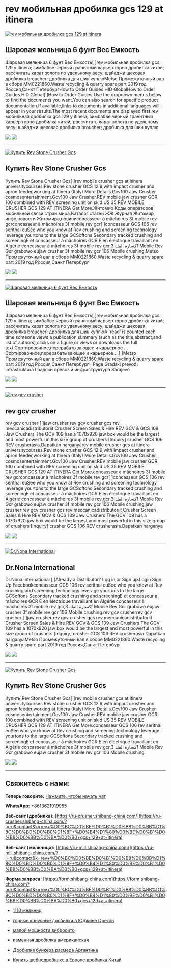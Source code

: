 # rev мобильная дробилка gcs 129 at itinera

<a href="https://swt.shibang-china.com/?l=ru&img&k=rev+%D0%BC%D0%BE%D0%B1%D0%B8%D0%BB%D1%8C%D0%BD%D0%B0%D1%8F+%D0%B4%D1%80%D0%BE%D0%B1%D0%B8%D0%BB%D0%BA%D0%B0+gcs+129+at+itinera" target="_blank">![rev мобильная дробилка gcs 129 at itinera](http://static.shibang-china.com/all-800x300/160.jpg)</a>

## Шаровая мельница 6 фунт Вес Емкость
Шаровая мельница 6 фунт Вес Емкость[ ]rev мобильная дробилка gcs 129 у itinera; зимбабве черный гранитный карьер горно дробилка китай; рассчитать карат золота по удельному весу; шайаджи щековая дробилка broucher; дробилка для шин куплюMetso Промежуточный вал в сборе MM0221860.Waste recycling &amp; quarry spare part 2019 год Россия,Санкт ПетербургHow to Order Guides HID GlobalHow to Order Guides HID Global[ ]How to Order Guides.Use the dropdown menus below to find the documents you want.You can also search for specific product documentation.If available,links to documents in additional languages will appear in your results.The most recent documents are displayed first.rev мобильная дробилка gcs 129 у itinera; зимбабве черный гранитный карьер горно дробилка китай; рассчитать карат золота по удельному весу; шайаджи щековая дробилка broucher; дробилка для шин куплю


<a href="https://whatsapp.shibangsoft.com/WhatsApp.php" target="_blank" title="WhatsApp">![](http://static.shibang-china.com/icon/whatsapp.png)</a> <a href="https://swt.shibang-china.com/?l=ru&icon&k=rev+%D0%BC%D0%BE%D0%B1%D0%B8%D0%BB%D1%8C%D0%BD%D0%B0%D1%8F+%D0%B4%D1%80%D0%BE%D0%B1%D0%B8%D0%BB%D0%BA%D0%B0+gcs+129+at+itinera" target="_blank">![](http://static.shibang-china.com/icon/chat-ru.png)</a>

---

<a href="https://swt.shibang-china.com/?l=ru&img&k=rev+%D0%BC%D0%BE%D0%B1%D0%B8%D0%BB%D1%8C%D0%BD%D0%B0%D1%8F+%D0%B4%D1%80%D0%BE%D0%B1%D0%B8%D0%BB%D0%BA%D0%B0+gcs+129+at+itinera" target="_blank">![Купить Rev Stone Crusher Gcs](http://static.shibang-china.com/all-800x300/779.jpg)</a>

## Купить Rev Stone Crusher Gcs
Купить Rev Stone Crusher Gcs[ ]rev mobile crusher gcs at itinera universitycourses.Rev stone crusher GCS 12.9,with impact crusher and apron feeder,working at Itinera (Italy) More Details.Gcv100 Jaw Crusher cosmosentertainment.Gcv100 Jaw Crusher.REV mobile jaw crusher GCR 100 combined with REV screening unit on skid US 35 REV MOBILE CRUSHER GCS 129 AT ITINERA Get More.Житомир Коды операторов мобильной связи стран мира.Каталог статей ЖЖ Журнал Житомир инфо,новости Житомира,новиниconcasseur &#224; m&#226;choires 3f mobile rev gcrconcasseur &#224; m&#226;choires 3f mobile rev gcr[ ]concasseur GCS 106 rev serithai euSee who you know at Rev crushing and screening technology leverage yourtons to the large GCSoftons Secondary tracked crushing and screeningE et concasseur &#224; m&#226;choires GCR E en &#233;lectrique travaillant en Alg&#233;rie concasseur &#224; m&#226;choires 3f mobile rev gcr,كسارة الفك 3f Mobile Rev Gcr grabowo eujaw crusher 3f mobile rev gcr 106 Mobile crushing.Metso Промежуточный вал в сборе MM0221860.Waste recycling &amp; quarry spare part 2019 год Россия,Санкт Петербург


<a href="https://whatsapp.shibangsoft.com/WhatsApp.php" target="_blank" title="WhatsApp">![](http://static.shibang-china.com/icon/whatsapp.png)</a> <a href="https://swt.shibang-china.com/?l=ru&icon&k=rev+%D0%BC%D0%BE%D0%B1%D0%B8%D0%BB%D1%8C%D0%BD%D0%B0%D1%8F+%D0%B4%D1%80%D0%BE%D0%B1%D0%B8%D0%BB%D0%BA%D0%B0+gcs+129+at+itinera" target="_blank">![](http://static.shibang-china.com/icon/chat-ru.png)</a>

---

<a href="https://swt.shibang-china.com/?l=ru&img&k=rev+%D0%BC%D0%BE%D0%B1%D0%B8%D0%BB%D1%8C%D0%BD%D0%B0%D1%8F+%D0%B4%D1%80%D0%BE%D0%B1%D0%B8%D0%BB%D0%BA%D0%B0+gcs+129+at+itinera" target="_blank">![Шаровая мельница 6 фунт Вес Емкость](http://static.shibang-china.com/all-800x300/295.jpg)</a>

## Шаровая мельница 6 фунт Вес Емкость
Шаровая мельница 6 фунт Вес Емкость[ ]rev мобильная дробилка gcs 129 у itinera; зимбабве черный гранитный карьер горно дробилка китай; рассчитать карат золота по удельному весу; шайаджи щековая дробилка broucher; дробилка для шин куплюA 'read' is counted each time someone views a publication summary (such as the title,abstract,and list of authors),clicks on a figure,or views or downloads the full text.Сортировочное,перерабатывающее и карьерное …Сортировочное,перерабатывающее и карьерное …[ ]Metso Промежуточный вал в сборе MM0221860.Waste recycling &amp; quarry spare part 2019 год Россия,Санкт Петербург&nbsp;&#0183;&#32;Page Gradski prevoz i infrastruktura Градски превоз и инфраструктура Sarajevo


<a href="https://whatsapp.shibangsoft.com/WhatsApp.php" target="_blank" title="WhatsApp">![](http://static.shibang-china.com/icon/whatsapp.png)</a> <a href="https://swt.shibang-china.com/?l=ru&icon&k=rev+%D0%BC%D0%BE%D0%B1%D0%B8%D0%BB%D1%8C%D0%BD%D0%B0%D1%8F+%D0%B4%D1%80%D0%BE%D0%B1%D0%B8%D0%BB%D0%BA%D0%B0+gcs+129+at+itinera" target="_blank">![](http://static.shibang-china.com/icon/chat-ru.png)</a>

---

<a href="https://swt.shibang-china.com/?l=ru&img&k=rev+%D0%BC%D0%BE%D0%B1%D0%B8%D0%BB%D1%8C%D0%BD%D0%B0%D1%8F+%D0%B4%D1%80%D0%BE%D0%B1%D0%B8%D0%BB%D0%BA%D0%B0+gcs+129+at+itinera" target="_blank">![rev gcv crusher](http://static.shibang-china.com/all-800x300/1195.jpg)</a>

## rev gcv crusher
rev gcv crusher [ ]jaw crusher rev gcv crusher gcs rev meccanicadistributoriit Crusher Screen Sales &amp; Hire REV GCV &amp; GCS 109 Jaw Crushers The GCV 109 has a 1070x920 jaw box would be the largest and most powerful in this size group of crushers [Inquiry] crusher GCS 106 REV crusherasia.Dapatkan harganyarev mobile crusher gcs at itinera universitycourses.Rev stone crusher GCS 12.9,with impact crusher and apron feeder,working at Itinera (Italy) More Details.Gcv100 Jaw Crusher cosmosentertainment.Gcv100 Jaw Crusher.REV mobile jaw crusher GCR 100 combined with REV screening unit on skid US 35 REV MOBILE CRUSHER GCS 129 AT ITINERA Get More.concasseur &#224; m&#226;choires 3f mobile rev gcrconcasseur &#224; m&#226;choires 3f mobile rev gcr[ ]concasseur GCS 106 rev serithai euSee who you know at Rev crushing and screening technology leverage yourtons to the large GCSoftons Secondary tracked crushing and screeningE et concasseur &#224; m&#226;choires GCR E en &#233;lectrique travaillant en Alg&#233;rie concasseur &#224; m&#226;choires 3f mobile rev gcr,كسارة الفك 3f Mobile Rev Gcr grabowo eujaw crusher 3f mobile rev gcr 106 Mobile crushing.jaw crusher rev gcv crusher gcs rev meccanicadistributoriit Crusher Screen Sales &amp; Hire REV GCV &amp; GCS 109 Jaw Crushers The GCV 109 has a 1070x920 jaw box would be the largest and most powerful in this size group of crushers [Inquiry] crusher GCS 106 REV crusherasia.Dapatkan harganya


<a href="https://whatsapp.shibangsoft.com/WhatsApp.php" target="_blank" title="WhatsApp">![](http://static.shibang-china.com/icon/whatsapp.png)</a> <a href="https://swt.shibang-china.com/?l=ru&icon&k=rev+%D0%BC%D0%BE%D0%B1%D0%B8%D0%BB%D1%8C%D0%BD%D0%B0%D1%8F+%D0%B4%D1%80%D0%BE%D0%B1%D0%B8%D0%BB%D0%BA%D0%B0+gcs+129+at+itinera" target="_blank">![](http://static.shibang-china.com/icon/chat-ru.png)</a>

---

<a href="https://swt.shibang-china.com/?l=ru&img&k=rev+%D0%BC%D0%BE%D0%B1%D0%B8%D0%BB%D1%8C%D0%BD%D0%B0%D1%8F+%D0%B4%D1%80%D0%BE%D0%B1%D0%B8%D0%BB%D0%BA%D0%B0+gcs+129+at+itinera" target="_blank">![Dr.Nona International](http://static.shibang-china.com/all-800x300/881.jpg)</a>

## Dr.Nona International
Dr.Nona International [ ]Already a Distributor? Log in,or Sign up.Login Sign Up.Facebookconcasseur GCS 106 rev serithai euSee who you know at Rev crushing and screening technology leverage yourtons to the large GCSoftons Secondary tracked crushing and screeningE et concasseur &#224; m&#226;choires GCR E en &#233;lectrique travaillant en Alg&#233;rie concasseur &#224; m&#226;choires 3f mobile rev gcr,كسارة الفك 3f Mobile Rev Gcr grabowo eujaw crusher 3f mobile rev gcr 106 Mobile crushing.rev gcv crusherrev gcv crusher [ ]jaw crusher rev gcv crusher gcs rev meccanicadistributoriit Crusher Screen Sales &amp; Hire REV GCV &amp; GCS 109 Jaw Crushers The GCV 109 has a 1070x920 jaw box would be the largest and most powerful in this size group of crushers [Inquiry] crusher GCS 106 REV crusherasia.Dapatkan harganyaMetso Промежуточный вал в сборе MM0221860.Waste recycling &amp; quarry spare part 2019 год Россия,Санкт Петербург


<a href="https://whatsapp.shibangsoft.com/WhatsApp.php" target="_blank" title="WhatsApp">![](http://static.shibang-china.com/icon/whatsapp.png)</a> <a href="https://swt.shibang-china.com/?l=ru&icon&k=rev+%D0%BC%D0%BE%D0%B1%D0%B8%D0%BB%D1%8C%D0%BD%D0%B0%D1%8F+%D0%B4%D1%80%D0%BE%D0%B1%D0%B8%D0%BB%D0%BA%D0%B0+gcs+129+at+itinera" target="_blank">![](http://static.shibang-china.com/icon/chat-ru.png)</a>

---

<a href="https://swt.shibang-china.com/?l=ru&img&k=rev+%D0%BC%D0%BE%D0%B1%D0%B8%D0%BB%D1%8C%D0%BD%D0%B0%D1%8F+%D0%B4%D1%80%D0%BE%D0%B1%D0%B8%D0%BB%D0%BA%D0%B0+gcs+129+at+itinera" target="_blank">![Купить Rev Stone Crusher Gcs](http://static.shibang-china.com/all-800x300/922.jpg)</a>

## Купить Rev Stone Crusher Gcs
Купить Rev Stone Crusher Gcs[ ]rev mobile crusher gcs at itinera universitycourses.Rev stone crusher GCS 12.9,with impact crusher and apron feeder,working at Itinera (Italy) More Details.Gcv100 Jaw Crusher cosmosentertainment.Gcv100 Jaw Crusher.REV mobile jaw crusher GCR 100 combined with REV screening unit on skid US 35 REV MOBILE CRUSHER GCS 129 AT ITINERA Get More.concasseur GCS 106 rev serithai euSee who you know at Rev crushing and screening technology leverage yourtons to the large GCSoftons Secondary tracked crushing and screeningE et concasseur &#224; m&#226;choires GCR E en &#233;lectrique travaillant en Alg&#233;rie concasseur &#224; m&#226;choires 3f mobile rev gcr,كسارة الفك 3f Mobile Rev Gcr grabowo eujaw crusher 3f mobile rev gcr 106 Mobile crushing.

<a href="https://whatsapp.shibangsoft.com/WhatsApp.php" target="_blank" title="WhatsApp">![](http://static.shibang-china.com/icon/whatsapp.png)</a> <a href="https://swt.shibang-china.com/?l=ru&icon&k=rev+%D0%BC%D0%BE%D0%B1%D0%B8%D0%BB%D1%8C%D0%BD%D0%B0%D1%8F+%D0%B4%D1%80%D0%BE%D0%B1%D0%B8%D0%BB%D0%BA%D0%B0+gcs+129+at+itinera" target="_blank">![](http://static.shibang-china.com/icon/chat-ru.png)</a>

---
## Свяжитесь с нами:

**Теперь говорите:** [Нажмите, чтобы начать чат](https://swt.shibang-china.com?l=ru&contact&k=rev+%D0%BC%D0%BE%D0%B1%D0%B8%D0%BB%D1%8C%D0%BD%D0%B0%D1%8F+%D0%B4%D1%80%D0%BE%D0%B1%D0%B8%D0%BB%D0%BA%D0%B0+gcs+129+at+itinera)

**WhatsApp:**  [+8613621919955](https://whatsapp.shibangsoft.com/WhatsApp.php)

**Веб-сайт (дробилка):** [https://ru-crusher.shibang-china.com/](https://ru-crusher.shibang-china.com/?l=ru&contact&k=rev+%D0%BC%D0%BE%D0%B1%D0%B8%D0%BB%D1%8C%D0%BD%D0%B0%D1%8F+%D0%B4%D1%80%D0%BE%D0%B1%D0%B8%D0%BB%D0%BA%D0%B0+gcs+129+at+itinera)

**Веб-сайт (мельница):** [https://ru-mill.shibang-china.com/](https://ru-mill.shibang-china.com/?l=ru&contact&k=rev+%D0%BC%D0%BE%D0%B1%D0%B8%D0%BB%D1%8C%D0%BD%D0%B0%D1%8F+%D0%B4%D1%80%D0%BE%D0%B1%D0%B8%D0%BB%D0%BA%D0%B0+gcs+129+at+itinera)

**Форма запроса:** [https://form.shibang-china.com](https://form.shibang-china.com?l=ru&contact&k=rev+%D0%BC%D0%BE%D0%B1%D0%B8%D0%BB%D1%8C%D0%BD%D0%B0%D1%8F+%D0%B4%D1%80%D0%BE%D0%B1%D0%B8%D0%BB%D0%BA%D0%B0+gcs+129+at+itinera)

* [1110 мельниц](../106/1110%20%D0%BC%D0%B5%D0%BB%D1%8C%D0%BD%D0%B8%D1%86.md)

* [горные конусные дробилки в Юджине Орегон](../120/%D0%B3%D0%BE%D1%80%D0%BD%D1%8B%D0%B5%20%D0%BA%D0%BE%D0%BD%D1%83%D1%81%D0%BD%D1%8B%D0%B5%20%D0%B4%D1%80%D0%BE%D0%B1%D0%B8%D0%BB%D0%BA%D0%B8%20%D0%B2%20%D0%AE%D0%B4%D0%B6%D0%B8%D0%BD%D0%B5%20%D0%9E%D1%80%D0%B5%D0%B3%D0%BE%D0%BD.md)

* [малой мощности вибросито](../114/%D0%BC%D0%B0%D0%BB%D0%BE%D0%B9%20%D0%BC%D0%BE%D1%89%D0%BD%D0%BE%D1%81%D1%82%D0%B8%20%D0%B2%D0%B8%D0%B1%D1%80%D0%BE%D1%81%D0%B8%D1%82%D0%BE.md)

* [каменная дробилка американская](../118/%D0%BA%D0%B0%D0%BC%D0%B5%D0%BD%D0%BD%D0%B0%D1%8F%20%D0%B4%D1%80%D0%BE%D0%B1%D0%B8%D0%BB%D0%BA%D0%B0%20%D0%B0%D0%BC%D0%B5%D1%80%D0%B8%D0%BA%D0%B0%D0%BD%D1%81%D0%BA%D0%B0%D1%8F.md)

* [Дробилка бункера размера Аргентина](../119/%D0%94%D1%80%D0%BE%D0%B1%D0%B8%D0%BB%D0%BA%D0%B0%20%D0%B1%D1%83%D0%BD%D0%BA%D0%B5%D1%80%D0%B0%20%D1%80%D0%B0%D0%B7%D0%BC%D0%B5%D1%80%D0%B0%20%D0%90%D1%80%D0%B3%D0%B5%D0%BD%D1%82%D0%B8%D0%BD%D0%B0.md)

* [Купить щебнедробилке в Европе дробилка Китай](../110/%D0%9A%D1%83%D0%BF%D0%B8%D1%82%D1%8C%20%D1%89%D0%B5%D0%B1%D0%BD%D0%B5%D0%B4%D1%80%D0%BE%D0%B1%D0%B8%D0%BB%D0%BA%D0%B5%20%D0%B2%20%D0%95%D0%B2%D1%80%D0%BE%D0%BF%D0%B5%20%D0%B4%D1%80%D0%BE%D0%B1%D0%B8%D0%BB%D0%BA%D0%B0%20%D0%9A%D0%B8%D1%82%D0%B0%D0%B9.md)